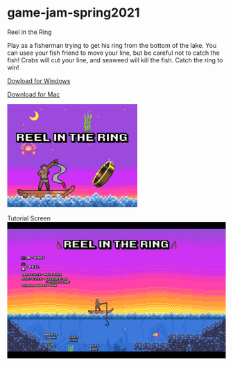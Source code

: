 # game-jam-spring2021
Reel in the Ring

Play as a fisherman trying to get his ring from the bottom of the lake. You can usee your fish friend to move your line, but be careful not to catch the fish!
Crabs will cut your line, and seaweed will kill the fish. Catch the ring to win!

[Dowload for Windows](https://github.com/jbonner50/game-jam-spring2021/blob/main/Reel_In_The_Ring_Windows.zip)

[Download for Mac](https://github.com/jbonner50/game-jam-spring2021/blob/main/Reel_In_The_Ring_Mac.app.zip)

![Cover Art](https://github.com/jbonner50/game-jam-spring2021/blob/main/screenshots/cover_art.png?raw=true)

Tutorial Screen
![Start Screen](https://github.com/jbonner50/game-jam-spring2021/blob/main/screenshots/start_screen.png?raw=true)

